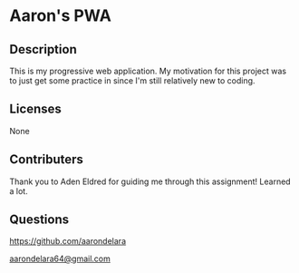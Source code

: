 # Aaron's PWA

## Description
This is my progressive web application. My motivation for this project was to just get some practice in since I'm still relatively new to coding.
## Licenses
None

## Contributers
Thank you to Aden Eldred for guiding me through this assignment! Learned a lot.

## Questions
https://github.com/aarondelara

aarondelara64@gmail.com
